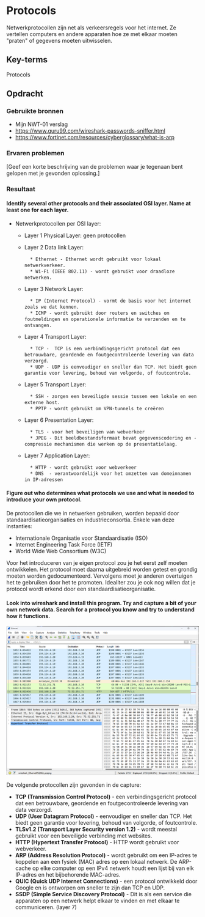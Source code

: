 # Protocols
Netwerkprotocollen zijn net als verkeersregels voor het internet. Ze vertellen computers en andere apparaten hoe ze met elkaar moeten "praten" of gegevens moeten uitwisselen.


## Key-terms
Protocols


## Opdracht
### Gebruikte bronnen
- Mijn NWT-01 verslag
- https://www.guru99.com/wireshark-passwords-sniffer.html
- https://www.fortinet.com/resources/cyberglossary/what-is-arp

### Ervaren problemen
[Geef een korte beschrijving van de problemen waar je tegenaan bent gelopen met je gevonden oplossing.]

### Resultaat

#### Identify several other protocols and their associated OSI layer. Name at least one for each layer.

- Netwerkprotocollen per OSI layer:
    - Layer 1 Physical Layer: geen protocollen
    - Layer 2 Data link Layer: 

            * Ethernet - Ethernet wordt gebruikt voor lokaal netwerkverkeer.
            * Wi-Fi (IEEE 802.11) - wordt gebruikt voor draadloze netwerken.

    - Layer 3 Network Layer:

            * IP (Internet Protocol) - vormt de basis voor het internet zoals we dat kennen.
            * ICMP - wordt gebruikt door routers en switches om foutmeldingen en operationele informatie te verzenden en te ontvangen.
    - Layer 4 Transport Layer:

            * TCP -  TCP is een verbindingsgericht protocol dat een betrouwbare, geordende en foutgecontroleerde levering van data verzorgd.
            * UDP - UDP is eenvoudiger en sneller dan TCP. Het biedt geen garantie voor levering, behoud van volgorde, of foutcontrole.
    - Layer 5 Transport Layer:
    
            * SSH - zorgen een beveiligde sessie tussen een lokale en een externe host.
            * PPTP - wordt gebruikt om VPN-tunnels te creëren
    - Layer 6 Presentation Layer:

            * TLS - voor het beveiligen van webverkeer
            * JPEG - Dit beeldbestandsformaat bevat gegevenscodering en -compressie mechanismen die werken op de presentatielaag.

    - Layer 7 Application Layer:

            * HTTP - wordt gebruikt voor webverkeer
            * DNS  - verantwoordelijk voor het omzetten van domeinnamen in IP-adressen


#### Figure out who determines what protocols we use and what is needed to introduce your own protocol.

De protocollen die we in netwerken gebruiken, worden bepaald door standaardisatieorganisaties en industrieconsortia.
Enkele van deze instanties:
- Internationale Organisatie voor Standaardisatie (ISO)
- Internet Engineering Task Force (IETF)
- World Wide Web Consortium (W3C)

Voor het introduceren van je eigen protocol zou je het eerst zelf moeten ontwikkelen. Het protocol moet daarna uitgebreid worden getest en grondig moeten worden gedocumenteerd.
Vervolgens moet je anderen overtuigen het te gebruiken door het te promoten. Idealiter zou je ook nog willen dat je protocol wordt erkend door een standaardisatieorganisatie.


#### Look into wireshark and install this program. Try and capture a bit of your own network data. Search for a protocol you know and try to understand how it functions.

![Image](https://github.com/techgrounds/techgrounds-kaman/blob/main/00_includes/NWT-03_screen01.PNG)

De volgende protocollen zijn gevonden in de capture:
- **TCP (Transmission Control Protocol)** - een verbindingsgericht protocol dat een betrouwbare, geordende en foutgecontroleerde levering van data verzorgd.
- **UDP (User Datagram Protocol)** - eenvoudiger en sneller dan TCP. Het biedt geen garantie voor levering, behoud van volgorde, of foutcontrole.
- **TLSv1.2 (Transport Layer Security version 1.2)** - wordt meestal gebruikt voor een beveiligde verbinding met websites.
- **HTTP (Hypertext Transfer Protocol)** - HTTP wordt gebruikt voor webverkeer. 
- **ARP (Address Resolution Protocol)** - wordt gebruikt om een IP-adres te koppelen aan een fysiek (MAC) adres op een lokaal netwerk. De ARP-cache op elke computer op een IPv4 netwerk houdt een lijst bij van elk IP-adres en het bijbehorende MAC-adres.
- **QUIC (Quick UDP Internet Connections)** - een protocol ontwikkeld door Google en is ontworpen om sneller te zijn dan TCP en UDP.
- **SSDP (Simple Service Discovery Protocol)** - Dit is als een service die apparaten op een netwerk helpt elkaar te vinden en met elkaar te communiceren. (layer 7)